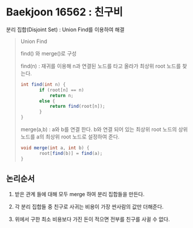 # Baekjoon 16562 : 친구비

분리 집합(Disjoint Set) : Union Find를 이용하여 해결
> Union Find
> 
> find() 와 merge()로 구성
>
> find(n) :  재귀를 이용해 n과 연결된 노드를 타고 올라가 최상위 root 노드를 찾는다.
>
> ```java
> int find(int n) {
>        if (root[n] == n)
>            return n;
>        else {
>            return find(root[n]);
>        }
> }
> ```
>
> merge(a,b) : a와 b를 연결 한다. b와 연결 되어 있는 최상위 root 노드의 상위 노드를 a의 최상위 root 노드로 설정하여 준다.
>
> ``` java
> void merge(int a, int b) {
>        root[find(b)] = find(a);
> }
> ```

## 논리순서

1. 받은 관계 들에 대해 모두 merge 하여 분리 집합들을 만든다.

2. 각 분리 집합들 중 친구로 사귀는 비용이 가장 싼사람의 값만 더해준다.

3. 위에서 구한 최소 비용보다 가진 돈이 적으면 전부를 친구를 사귈 수 없다.